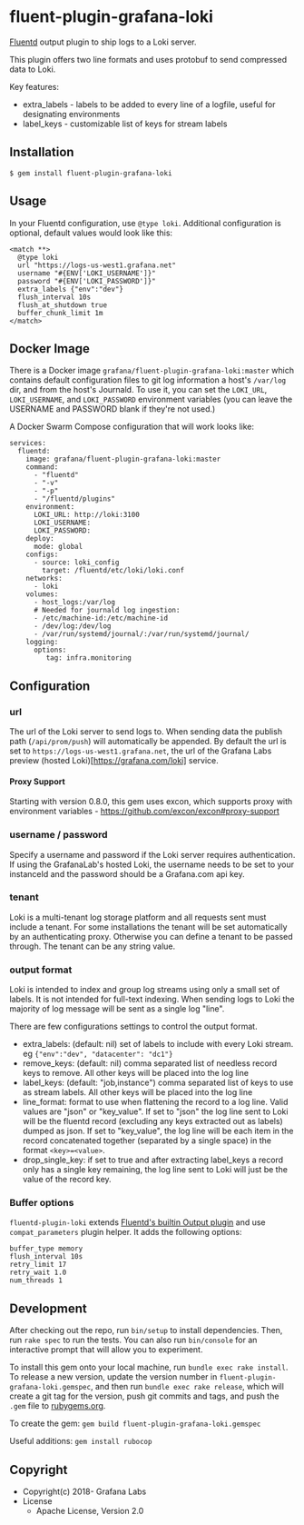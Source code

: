 # fluent-plugin-grafana-loki

[Fluentd](https://fluentd.org/) output plugin to ship logs to a Loki server.

This plugin offers two line formats and uses protobuf to send compressed data to Loki.

Key features:
  * extra_labels - labels to be added to every line of a logfile, useful for designating environments
  * label_keys - customizable list of keys for stream labels

## Installation

```
$ gem install fluent-plugin-grafana-loki
```

## Usage
In your Fluentd configuration, use `@type loki`. Additional configuration is optional, default values would look like this:
```
<match **>
  @type loki
  url "https://logs-us-west1.grafana.net"
  username "#{ENV['LOKI_USERNAME']}"
  password "#{ENV['LOKI_PASSWORD']}"
  extra_labels {"env":"dev"}
  flush_interval 10s
  flush_at_shutdown true
  buffer_chunk_limit 1m
</match>
```

## Docker Image

There is a Docker image `grafana/fluent-plugin-grafana-loki:master` which contains default configuration files to git log information
a host's `/var/log` dir, and from the host's Journald. To use it, you can set the `LOKI_URL`, `LOKI_USERNAME`, and `LOKI_PASSWORD` environment variables (you can leave the USERNAME and PASSWORD blank if they're not used.)


A Docker Swarm Compose configuration that will work looks like:

```
services:
  fluentd:
    image: grafana/fluent-plugin-grafana-loki:master
    command:
      - "fluentd"
      - "-v"
      - "-p"
      - "/fluentd/plugins"
    environment:
      LOKI_URL: http://loki:3100
      LOKI_USERNAME:
      LOKI_PASSWORD:
    deploy:
      mode: global
    configs:
      - source: loki_config
        target: /fluentd/etc/loki/loki.conf
    networks:
      - loki
    volumes:
      - host_logs:/var/log
      # Needed for journald log ingestion:
      - /etc/machine-id:/etc/machine-id
      - /dev/log:/dev/log
      - /var/run/systemd/journal/:/var/run/systemd/journal/
    logging:
      options:
         tag: infra.monitoring
```

## Configuration

### url
The url of the Loki server to send logs to.  When sending data the publish path (`/api/prom/push`) will automatically be appended.
By default the url is set to `https://logs-us-west1.grafana.net`, the url of the Grafana Labs preview (hosted Loki)[https://grafana.com/loki] service.

#### Proxy Support

Starting with version 0.8.0, this gem uses excon, which supports proxy with environment variables - https://github.com/excon/excon#proxy-support

### username / password
Specify a username and password if the Loki server requires authentication.
If using the GrafanaLab's hosted Loki, the username needs to be set to your instanceId and the password should be a Grafana.com api key.

### tenant
Loki is a multi-tenant log storage platform and all requests sent must include a tenant.  For some installations the tenant will be set automatically by an authenticating proxy.  Otherwise you can define a tenant to be passed through.  The tenant can be any string value.


### output format
Loki is intended to index and group log streams using only a small set of labels.  It is not intended for full-text indexing.  When sending logs to Loki the majority of log message will be sent as a single log "line".

There are few configurations settings to control the output format.
 - extra_labels: (default: nil) set of labels to include with every Loki stream. eg `{"env":"dev", "datacenter": "dc1"}`
 - remove_keys: (default: nil) comma separated list of needless record keys to remove. All other keys will be placed into the log line
 - label_keys: (default: "job,instance") comma separated list of keys to use as stream labels. All other keys will be placed into the log line
 - line_format: format to use when flattening the record to a log line. Valid values are "json" or "key_value". If set to "json" the log line sent to Loki will be the fluentd record (excluding any keys extracted out as labels) dumped as json. If set to "key_value", the log line will be each item in the record concatenated together (separated by a single space) in the format `<key>=<value>`.
 - drop_single_key: if set to true and after extracting label_keys a record only has a single key remaining, the log line sent to Loki will just be the value of the record key.

### Buffer options

`fluentd-plugin-loki` extends [Fluentd's builtin Output plugin](https://docs.fluentd.org/v1.0/articles/output-plugin-overview) and use `compat_parameters` plugin helper. It adds the following options:

```
buffer_type memory
flush_interval 10s
retry_limit 17
retry_wait 1.0
num_threads 1
```

## Development

After checking out the repo, run `bin/setup` to install dependencies. Then, run `rake spec` to run the tests. You can also run `bin/console` for an interactive prompt that will allow you to experiment.

To install this gem onto your local machine, run `bundle exec rake install`. To release a new version, update the version number in `fluent-plugin-grafana-loki.gemspec`, and then run `bundle exec rake release`, which will create a git tag for the version, push git commits and tags, and push the `.gem` file to [rubygems.org](https://rubygems.org).

To create the gem: `gem build fluent-plugin-grafana-loki.gemspec`

Useful additions:
  `gem install rubocop`

## Copyright

* Copyright(c) 2018- Grafana Labs
* License
  * Apache License, Version 2.0
